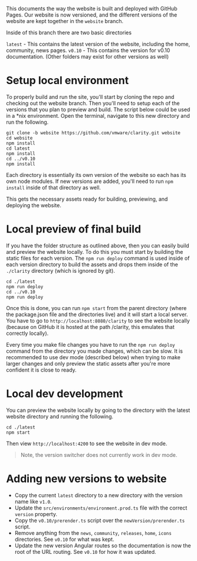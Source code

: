 This documents the way the website is built and deployed with GitHub Pages. Our website is now versioned, and the different versions of the website are kept together in the `website` branch.

Inside of this branch there are two basic directories

`latest` - This contains the latest version of the website, including the home, community, news pages.
`v0.10` - This contains the version for v0.10 documentation. (Other folders may exist for other versions as well)

# Setup local environment

To properly build and run the site, you'll start by cloning the repo and checking out the website branch. Then you'll need to setup each of the versions that you plan to preview and build. The script below could be used in a *nix environment. Open the terminal, navigate to this new directory and run the following.

```
git clone -b website https://github.com/vmware/clarity.git website
cd website
npm install
cd latest
npm install
cd ../v0.10
npm install
```

Each directory is essentially its own version of the website so each has its own node modules. If new versions are added, you'll need to run `npm install` inside of that directory as well.

This gets the necessary assets ready for building, previewing, and deploying the website.

# Local preview of final build

If you have the folder structure as outlined above, then you can easily build and preview the website locally. To do this you must start by building the static files for each version. The `npm run deploy` command is used inside of each version directory to build the assets and drops them inside of the `./clarity` directory (which is ignored by git).

```
cd ./latest
npm run deploy
cd ../v0.10
npm run deploy
```

Once this is done, you can run `npm start` from the parent directory (where the package.json file and the directories live) and it will start a local server. You have to go to `http://localhost:8080/clarity` to see the website locally (because on GitHub it is hosted at the path /clarity, this emulates that correctly locally).

Every time you make file changes you have to run the `npm run deploy` command from the directory you made changes, which can be slow. It is recommended to use dev mode (described below) when trying to make larger changes and only preview the static assets after you're more confident it is close to ready.

# Local dev development

You can preview the website locally by going to the directory with the latest website directory and running the following. 

```
cd ./latest
npm start
```

Then view `http://localhost:4200` to see the website in dev mode.

> Note, the version switcher does not currently work in dev mode.

# Adding new versions to website

* Copy the current `latest` directory to a new directory with the version name like `v1.0`.
* Update the `src/environments/environment.prod.ts` file with the correct `version` property.
* Copy the `v0.10/prerender.ts` script over the `newVersion/prerender.ts` script.
* Remove anything from the `news`, `community`, `releases`, `home`, `icons` directories. See `v0.10` for what was kept.
* Update the new version Angular routes so the documentation is now the root of the URL routing. See `v0.10` for how it was updated.